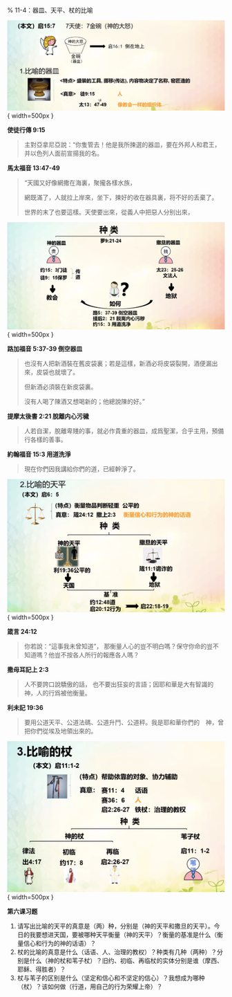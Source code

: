 % 11-4：器皿、天平、杖的比喻

![器皿的比喻](../../../docs/WikiImage/image_2024-11-04-08-54-07.png){ width=500px }

__使徒行傳 9:15__

> 主對亞拿尼亞說：“你隻管去！他是我所揀選的器皿，要在外邦人和君王，并以色列人面前宣揚我的名。

__馬太福音 13:47-49__

> “天國又好像網撒在海裏，聚攏各樣水族，
>
> 網既滿了，人就拉上岸來，坐下，揀好的收在器具裏，将不好的丢棄了。
>
> 世界的末了也要這樣。天使要出來，從義人中把惡人分别出來，

![器皿種類](../../../docs/WikiImage/image_2024-11-04-09-18-26.png){ width=500px }

__路加福音 5:37-39 倒空器皿__

> 也沒有人把新酒裝在舊皮袋裏；若是這樣，新酒必将皮袋裂開，酒便漏出來，皮袋也就壞了。
>
> 但新酒必須裝在新皮袋裏。
>
> 沒有人喝了陳酒又想喝新的；他總說陳的好。”

__提摩太後書 2:21 脫離内心污穢__

> 人若自潔，脫離卑賤的事，就必作貴重的器皿，成爲聖潔，合乎主用，預備行各樣的善事。

__約翰福音 15:3 用道洗淨__

> 現在你們因我講給你們的道，已經幹淨了。

![比喻的天平](../../../docs/WikiImage/image_2024-11-05-09-02-53.png){ width=500px }

__箴言 24:12__

> 你若說：“這事我未曾知道”， 那衡量人心的豈不明白嗎？保守你命的豈不知道嗎？他豈不按各人所行的報應各人嗎？

__撒母耳記上 2:3__

> 人不要誇口說驕傲的話， 也不要出狂妄的言語；因耶和華是大有智識的　神，人的行爲被他衡量。

__利未記 19:36__

> 要用公道天平、公道法碼、公道升鬥、公道秤。我是耶和華你們的　神，曾把你們從埃及地領出來的。

![比喻的杖](../../../docs/WikiImage/image_2024-11-05-09-25-38.png){ width=500px }

__第六课习题__

1. 请写出比喻的天平的真意是（两）种，分别是（神的天平和撒旦的天平）。今日的我要想进天国，要被哪种天平衡量（神的天平）？衡量的基准是什么（衡量信心和行为的神的话语）？
2. 杖的比喻的真意是什么（话语、人、治理的教权）？种类有几种（两种）？分别是什么（神的杖和苇子杖）？旧约、初临、再临杖的实体分别是谁（摩西、耶稣、得胜者）？
3. 杖与苇子的区别是什么（坚定和信心和不坚定的信心）？我想成为哪种（杖）？该如何做（行道，用自己的行为荣耀上帝）？
